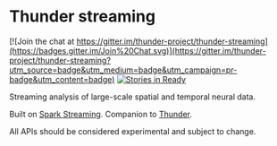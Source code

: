 
# Thunder streaming

[![Join the chat at https://gitter.im/thunder-project/thunder-streaming](https://badges.gitter.im/Join%20Chat.svg)](https://gitter.im/thunder-project/thunder-streaming?utm_source=badge&utm_medium=badge&utm_campaign=pr-badge&utm_content=badge)
[![Stories in Ready](https://badge.waffle.io/thunder-project/thunder-streaming.png?label=ready&title=Ready)](https://waffle.io/thunder-project/thunder-streaming)

Streaming analysis of large-scale spatial and temporal neural data. 

Built on [Spark Streaming](https://spark.apache.org/streaming/). Companion to [Thunder](http://thunder-project.org).

All APIs should be considered experimental and subject to change.

